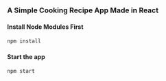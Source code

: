 ### A Simple Cooking Recipe App Made in React

#### Install Node Modules First

```bash
npm install
```

#### Start the app

```bash
npm start
```
